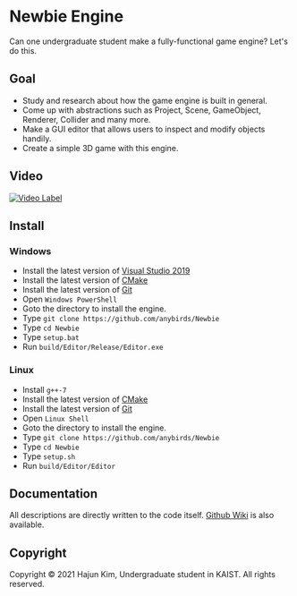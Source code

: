 # Newbie Engine
Can one undergraduate student make a fully-functional game engine? Let's do this.

## Goal
* Study and research about how the game engine is built in general.
* Come up with abstractions such as Project, Scene, GameObject, Renderer, Collider and many more.
* Make a GUI editor that allows users to inspect and modify objects handily.
* Create a simple 3D game with this engine. 

## Video
[![Video Label](https://img.youtube.com/vi/4M7l060QaOs/0.jpg)](https://youtu.be/4M7l060QaOs)

## Install
### Windows
* Install the latest version of [Visual Studio 2019](https://visualstudio.microsoft.com/)
* Install the latest version of [CMake](https://cmake.org/)
* Install the latest version of [Git](https://git-scm.com/)
* Open `Windows PowerShell`
* Goto the directory to install the engine.
* Type `git clone https://github.com/anybirds/Newbie`
* Type `cd Newbie`
* Type `setup.bat`
* Run `build/Editor/Release/Editor.exe`
### Linux
* Install `g++-7`
* Install the latest version of [CMake](https://cmake.org/)
* Install the latest version of [Git](https://git-scm.com/)
* Open `Linux Shell`
* Goto the directory to install the engine.
* Type `git clone https://github.com/anybirds/Newbie`
* Type `cd Newbie`
* Type `setup.sh`
* Run `build/Editor/Editor`

## Documentation
All descriptions are directly written to the code itself. [Github Wiki](https://github.com/anybirds/Newbie/wiki) is also available.

## Copyright
Copyright © 2021 Hajun Kim, Undergraduate student in KAIST. All rights reserved. 
